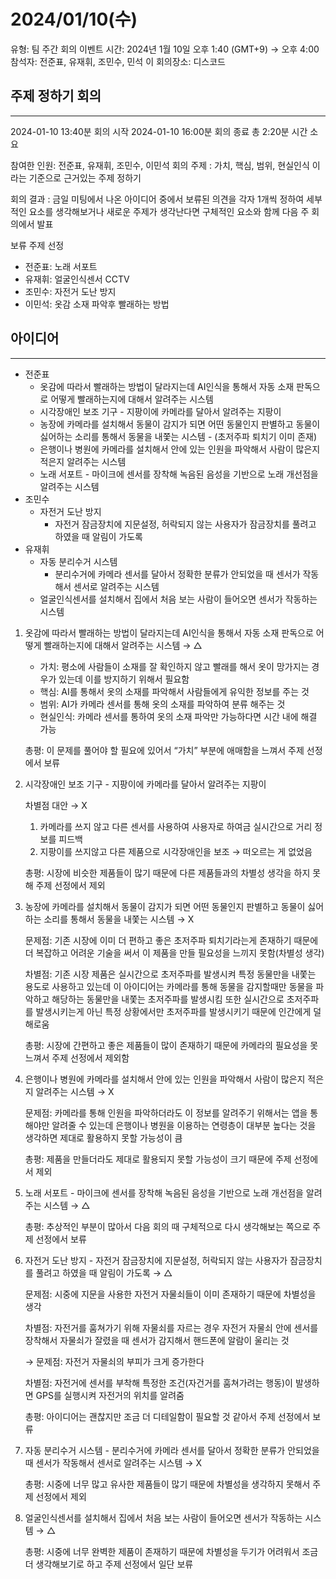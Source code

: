 # 2024/01/10(수)

유형: 팀 주간 회의
이벤트 시간: 2024년 1월 10일 오후 1:40 (GMT+9) → 오후 4:00
참석자: 전준표, 유재휘, 조민수, 민석 이
회의장소: 디스코드

## 주제 정하기 회의

---

2024-01-10 13:40분 회의 시작
2024-01-10 16:00분 회의 종료 총 2:20분 시간 소요

참여한 인원: 전준표, 유재휘, 조민수, 이민석
회의 주제 : 가치, 핵심, 범위, 현실인식 이라는 기준으로 근거있는 주제 정하기

회의 결과 : 금일 미팅에서 나온 아이디어 중에서 보류된 의견을 각자 1개씩 정하여 세부적인 요소를 생각해보거나 새로운 주제가 생각난다면 구체적인 요소와 함께 다음 주 회의에서 발표

보류 주제 선정

- 전준표: 노래 서포트
- 유재휘: 얼굴인식센서 CCTV
- 조민수: 자전거 도난 방지
- 이민석: 옷감 소재 파악후 빨래하는 방법

## 아이디어

---

- 전준표
    - 옷감에 따라서 빨래하는 방법이 달라지는데 AI인식을 통해서 자동 소재 판독으로 어떻게 빨래하는지에 대해서 알려주는 시스템
    - 시각장애인 보조 기구 - 지팡이에 카메라를 달아서 알려주는 지팡이
    - 농장에 카메라를 설치해서 동물이 감지가 되면 어떤 동물인지 판별하고 동물이 싫어하는 소리를 통해서 동물을 내쫓는 시스템 - (초저주파 퇴치기 이미 존재)
    - 은행이나 병원에 카메라를 설치해서 안에 있는 인원을 파악해서 사람이 많은지 적은지 알려주는 시스템
    - 노래 서포트 - 마이크에 센서를 장착해 녹음된 음성을 기반으로 노래 개선점을 알려주는 시스템
- 조민수
    - 자전거 도난 방지
        - 자전거 잠금장치에 지문설정, 허락되지 않는 사용자가 잠금장치를 풀려고 하였을 때 알림이 가도록
- 유재휘
    - 자동 분리수거 시스템
        - 분리수거에 카메라 센서를 달아서 정확한 분류가 안되었을 때 센서가 작동해서 센서로 알려주는 시스템
    - 얼굴인식센서를 설치해서 집에서 처음 보는 사람이 들어오면 센서가 작동하는 시스템

1. 옷감에 따라서 빨래하는 방법이 달라지는데 AI인식을 통해서
자동 소재 판독으로 어떻게 빨래하는지에 대해서 알려주는 시스템 → △
    - 가치: 평소에 사람들이 소재를 잘 확인하지 않고 빨래를 해서 옷이 망가지는 경우가 있는데 이를 방지하기 위해서 필요함
    - 핵심: AI를 통해서 옷의 소재를 파악해서 사람들에게 유익한 정보를 주는 것
    - 범위: AI가 카메라 센서를 통해 옷의 소재를 파악하여 분류 해주는 것
    - 현실인식: 카메라 센서를 통하여 옷의 소재 파악만 가능하다면 시간 내에 해결 가능
    
    총평: 이 문제를 풀어야 할 필요에 있어서 “가치” 부분에 애매함을 느껴서 주제 선정에서 보류
    

1. 시각장애인 보조 기구 - 지팡이에 카메라를 달아서 알려주는 지팡이 
    
    차별점 대안 → X
    
    1. 카메라를 쓰지 않고 다른 센서를 사용하여 사용자로 하여금 실시간으로 거리 정보를 피드백
    2. 지팡이를 쓰지않고 다른 제품으로 시각장애인을 보조 → 떠오르는 게 없었음
    
    총평: 시장에 비슷한 제품들이 많기 때문에 다른 제품들과의 차별성 생각을 하지 못해 주제 선정에서 제외
    

1. 농장에 카메라를 설치해서 동물이 감지가 되면 어떤 동물인지 판별하고
동물이 싫어하는 소리를 통해서 동물을 내쫓는 시스템 → X
    
    문제점: 기존 시장에 이미 더 편하고 좋은 초저주파 퇴치기라는게 존재하기 때문에 더 복잡하고 어려운 기술을 써서 이 제품을 만들 필요성을 느끼지 못함(차별성 생각)
    
    차별점: 기존 시장 제품은 실시간으로 초저주파를 발생시켜 특정 동물만을 내쫓는 용도로 사용하고 있는데 이 아이디어는 카메라를 통해 동물을 감지할때만 동물을 파악하고 해당하는 동물만을 내쫓는 초저주파를 발생시킴 또한 실시간으로 초저주파를 발생시키는게 아닌 특정 상황에서만 초저주파를 발생시키기 때문에 인간에게 덜 해로움
    
    총평: 시장에 간편하고 좋은 제품들이 많이 존재하기 때문에 카메라의 필요성을 못느껴서 주제 선정에서 제외함
    

1. 은행이나 병원에 카메라를 설치해서 안에 있는 인원을 파악해서
사람이 많은지 적은지 알려주는 시스템 → X
    
    문제점: 카메라를 통해 인원을 파악하더라도 이 정보를 알려주기 위해서는 앱을 통해야만 알려줄 수 있는데 은행이나 병원을 이용하는 연령층이 대부분 높다는 것을 생각하면 제대로 활용하지 못할 가능성이 큼
    
    총평: 제품을 만들더라도 제대로 활용되지 못할 가능성이 크기 때문에 주제 선정에서 제외
    
2. 노래 서포트 - 마이크에 센서를 장착해 녹음된 음성을 기반으로 노래 개선점을 알려주는 시스템 → △
    
    총평: 추상적인 부분이 많아서 다음 회의 때 구체적으로 다시 생각해보는 쪽으로 주제 선정에서 보류
    

1. 자전거 도난 방지 - 자전거 잠금장치에 지문설정, 허락되지 않는 사용자가 잠금장치를 풀려고 하였을 때 알림이 가도록 → △
    
    문제점: 시중에 지문을 사용한 자전거 자물쇠들이 이미 존재하기 때문에 차별성을 생각
    
    차별점: 자전거를 훔쳐가기 위해 자물쇠를 자르는 경우 자전거 자물쇠 안에 센서를 장착해서 자물쇠가 잘렸을 때 센서가 감지해서 핸드폰에 알람이 울리는 것
    
    → 문제점: 자전거 자물쇠의 부피가 크게 증가한다
    
    차별점: 자전거에 센서를 부착해 특정한 조건(자건거를 훔쳐가려는 행동)이 발생하면 GPS를 실행시켜 자전거의 위치를 알려줌
    
    총평: 아이디어는 괜찮지만 조금 더 디테일함이 필요할 것 같아서 주제 선정에서 보류
    
2. 자동 분리수거 시스템 - 분리수거에 카메라 센서를 달아서 정확한 분류가 안되었을 때 센서가 작동해서 센서로 알려주는 시스템 → X
    
    총평: 시중에 너무 많고 유사한 제품들이 많기 때문에 차별성을 생각하지 못해서 주제 선정에서 제외
    
3. 얼굴인식센서를 설치해서 집에서 처음 보는 사람이 들어오면 센서가 작동하는 시스템 → △
    
    총평: 시중에 너무 완벽한 제품이 존재하기 때문에 차별성을 두기가 어려워서 조금 더 생각해보기로 하고 주제 선정에서 일단 보류